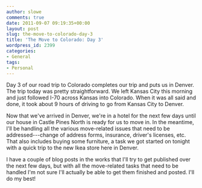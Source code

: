```yaml
---
author: slowe
comments: true
date: 2011-09-07 09:19:35+00:00
layout: post
slug: the-move-to-colorado-day-3
title: 'The Move to Colorado: Day 3'
wordpress_id: 2399
categories:
- General
tags:
- Personal
---
```


Day 3 of our road trip to Colorado completes our trip and puts us in Denver. The trip today was pretty straightforward. We left Kansas City this morning and just followed I-70 across Kansas into Colorado. When it was all said and done, it took about 9 hours of driving to go from Kansas City to Denver.

Now that we've arrived in Denver, we're in a hotel for the next few days until our house in Castle Pines North is ready for us to move in. In the meantime, I'll be handling all the various move-related issues that need to be addressed---change of address forms, insurance, driver's licenses, etc. That also includes buying some furniture, a task we got started on tonight with a quick trip to the new Ikea store here in Denver.

I have a couple of blog posts in the works that I'll try to get published over the next few days, but with all the move-related tasks that need to be handled I'm not sure I'll actually be able to get them finished and posted. I'll do my best!
